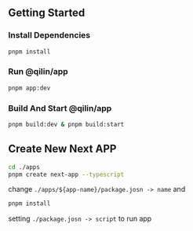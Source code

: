 ## Getting Started

### Install Dependencies

```bash
pnpm install
```

### Run @qilin/app

```bash
pnpm app:dev
```

### Build And Start @qilin/app

```bash
pnpm build:dev & pnpm build:start
```

## Create New Next APP

```bash
cd ./apps
pnpm create next-app --typescript
```

change `./apps/${app-name}/package.josn -> name` and

```bash
pnpm install
```

setting `./package.josn -> script` to run app
